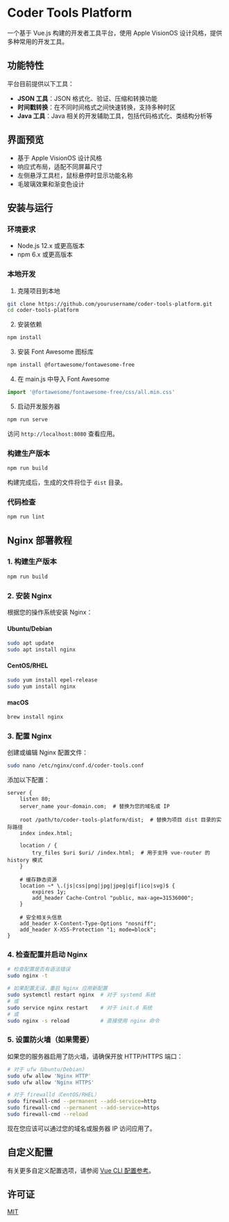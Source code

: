 # Coder Tools Platform

一个基于 Vue.js 构建的开发者工具平台，使用 Apple VisionOS 设计风格，提供多种常用的开发工具。

## 功能特性

平台目前提供以下工具：

- **JSON 工具**：JSON 格式化、验证、压缩和转换功能
- **时间戳转换**：在不同时间格式之间快速转换，支持多种时区
- **Java 工具**：Java 相关的开发辅助工具，包括代码格式化、类结构分析等

## 界面预览

- 基于 Apple VisionOS 设计风格
- 响应式布局，适配不同屏幕尺寸
- 左侧悬浮工具栏，鼠标悬停时显示功能名称
- 毛玻璃效果和渐变色设计

## 安装与运行

### 环境要求

- Node.js 12.x 或更高版本
- npm 6.x 或更高版本

### 本地开发

1. 克隆项目到本地

```bash
git clone https://github.com/yourusername/coder-tools-platform.git
cd coder-tools-platform
```

2. 安装依赖

```bash
npm install
```

3. 安装 Font Awesome 图标库

```bash
npm install @fortawesome/fontawesome-free
```

4. 在 main.js 中导入 Font Awesome

```javascript
import '@fortawesome/fontawesome-free/css/all.min.css'
```

5. 启动开发服务器

```bash
npm run serve
```

访问 `http://localhost:8080` 查看应用。

### 构建生产版本

```bash
npm run build
```

构建完成后，生成的文件将位于 `dist` 目录。

### 代码检查

```bash
npm run lint
```

## Nginx 部署教程

### 1. 构建生产版本

```bash
npm run build
```

### 2. 安装 Nginx

根据您的操作系统安装 Nginx：

#### Ubuntu/Debian

```bash
sudo apt update
sudo apt install nginx
```

#### CentOS/RHEL

```bash
sudo yum install epel-release
sudo yum install nginx
```

#### macOS

```bash
brew install nginx
```

### 3. 配置 Nginx

创建或编辑 Nginx 配置文件：

```bash
sudo nano /etc/nginx/conf.d/coder-tools.conf
```

添加以下配置：

```nginx
server {
    listen 80;
    server_name your-domain.com;  # 替换为您的域名或 IP

    root /path/to/coder-tools-platform/dist;  # 替换为项目 dist 目录的实际路径
    index index.html;

    location / {
        try_files $uri $uri/ /index.html;  # 用于支持 vue-router 的 history 模式
    }

    # 缓存静态资源
    location ~* \.(js|css|png|jpg|jpeg|gif|ico|svg)$ {
        expires 1y;
        add_header Cache-Control "public, max-age=31536000";
    }

    # 安全相关头信息
    add_header X-Content-Type-Options "nosniff";
    add_header X-XSS-Protection "1; mode=block";
}
```

### 4. 检查配置并启动 Nginx

```bash
# 检查配置是否有语法错误
sudo nginx -t

# 如果配置无误，重启 Nginx 应用新配置
sudo systemctl restart nginx  # 对于 systemd 系统
# 或
sudo service nginx restart    # 对于 init.d 系统
# 或
sudo nginx -s reload          # 直接使用 nginx 命令
```

### 5. 设置防火墙（如果需要）

如果您的服务器启用了防火墙，请确保开放 HTTP/HTTPS 端口：

```bash
# 对于 ufw（Ubuntu/Debian）
sudo ufw allow 'Nginx HTTP'
sudo ufw allow 'Nginx HTTPS'

# 对于 firewalld（CentOS/RHEL）
sudo firewall-cmd --permanent --add-service=http
sudo firewall-cmd --permanent --add-service=https
sudo firewall-cmd --reload
```

现在您应该可以通过您的域名或服务器 IP 访问应用了。

## 自定义配置

有关更多自定义配置选项，请参阅 [Vue CLI 配置参考](https://cli.vuejs.org/config/)。

## 许可证

[MIT](LICENSE)
